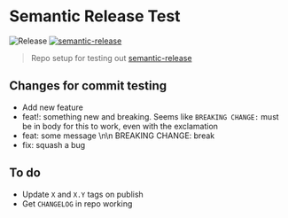 # Semantic Release Test

![Release](https://github.com/st3v3nhunt/semantic-release-test/workflows/Release/badge.svg)
[![semantic-release](https://img.shields.io/badge/%20%20%F0%9F%93%A6%F0%9F%9A%80-semantic--release-e10079.svg)](https://github.com/semantic-release/semantic-release)

> Repo setup for testing out [semantic-release](https://github.com/semantic-release/semantic-release)

## Changes for commit testing

* Add new feature
* feat!: something new and breaking. Seems like `BREAKING CHANGE:` must be in
  body for this to work, even with the exclamation
* feat: some message \n\n BREAKING CHANGE: break
* fix: squash a bug

## To do

* Update `X` and `X.Y` tags on publish
* Get `CHANGELOG` in repo working
